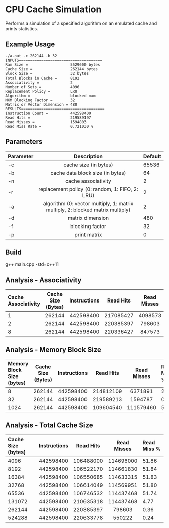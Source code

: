 # CPU Cache Simulation
Performs a simulation of a specified algorithm on an emulated cache and prints statistics.

## Example Usage
```
./a.out -c 262144 -b 32
INPUTS=====================================
Ram Size =                   5529600 bytes
Cache Size =                 262144 bytes
Block Size =                 32 bytes
Total Blocks in Cache =      8192
Associativity =              2
Number of Sets =             4096
Replacement Policy =         LRU
Algorithm =                  blocked mxm
MXM Blocking Factor =        32
Matrix or Vector Dimension = 480
RESULTS=====================================
Instruction Count =          442598400
Read Hits =                  219589197
Read Misses =                1594803
Read Miss Rate =             0.721030 %
```

## Parameters
| Parameter                 | Description       | Default   |	
| :------------------------ |:-------------:| :-------------|
| -c | cache size (in bytes) | 65536
| -b | cache data block size (in bytes) | 64
| -n | cache associativity | 2
| -r | replacement policy (0: random, 1: FIFO, 2: LRU) | 2
| -a | algorithm (0: vector multiply, 1: matrix multiply, 2: blocked matrix multiply) | 2
| -d | matrix dimension | 480
| -f | blocking factor | 32
| -p | print matrix | 0

## Build

g++ main.cpp -std=c++11

## Analysis - Associativity

| Cache Associativity                 | Cache Size (Bytes) | Instructions       | Read Hits   |	Read Misses | Read Miss % |
| :------------------------ |:-------------:|:-------------:|:-------------:|:-------------:|:-------------|
|1|262144|442598400|217085427|4098573|1.85
|2|262144|442598400|220385397|798603|0.36
|8|262144|442598400|220336427|847573|0.38

## Analysis - Memory Block Size

| Memory Block Size (bytes)               | Cache Size (Bytes) | Instructions       | Read Hits   |	Read Misses | Read Miss % |
| :------------------------ |:-------------:|:-------------:|:-------------:|:-------------:|:-------------|
|8|262144|442598400|214812109|6371891|2.88
|32|262144|442598400|219589213|1594787|0.72
|1024|262144|442598400|109604540|111579460|50.44

## Analysis - Total Cache Size

| Cache Size (bytes)               | Instructions       | Read Hits   |	Read Misses | Read Miss % |
| :------------------------ |:-------------:|:-------------:|:-------------:|:-------------|
|4096|442598400|106488000|114696000|51.86
|8192|442598400|106522170|114661830|51.84
|16384|442598400|106550685|114633315|51.83
|32768|442598400|106614049|114569951|51.80
|65536|442598400|106746532|114437468|51.74
|131072|442598400|210635318|114437468|4.77
|262144|442598400|220385397|798603|0.36
|524288|442598400|220633778|550222|0.24

